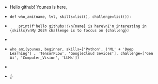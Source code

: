 - Hello github! Younes is here,
-     def who_ami(name, lvl, skills=list(), challenge=list()):
-         print(f'hello githubs!!\n{name} is here\nI'm interesting in {skills}\nMy 2024 challenge is to foccus on {challeng})
-   

-     who_ami(younes, beginner, skills=['Python', ('ML' + 'Deep Learning') , 'TensorFLow', 'GoogleCloud Sevices'], challenge=['Gen Ai', 'Computer_Vision', 'LLMs'])
- 
- ;) 

<!---
Younes-bt/Younes-bt is a ✨ special ✨ repository because its `README.md` (this file) appears on your GitHub profile.
You can click the Preview link to take a look at your changes.
--->
